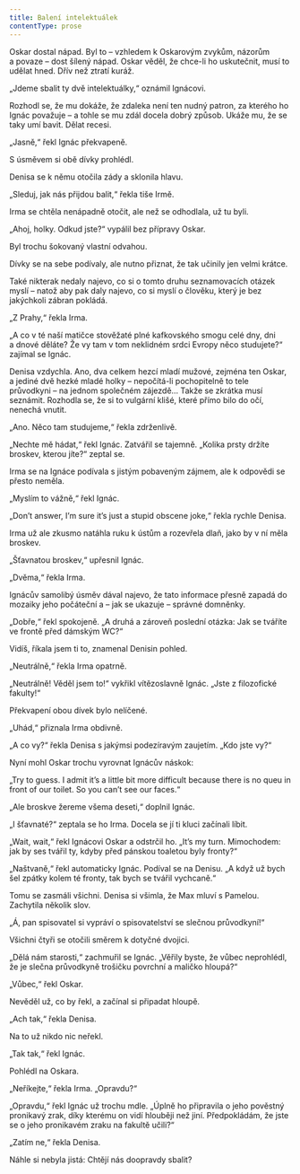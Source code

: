 ```yaml
---
title: Balení intelektuálek
contentType: prose
---
```


<section>

Oskar dostal nápad. Byl to – vzhledem k Oskarovým zvykům, názorům a povaze – dost šílený nápad. Oskar věděl, že chce-li ho uskutečnit, musí to udělat hned. Dřív než ztratí kuráž.

„Jdeme sbalit ty dvě intelektuálky,“ oznámil Ignácovi.

Rozhodl se, že mu dokáže, že zdaleka není ten nudný patron, za kterého ho Ignác považuje – a tohle se mu zdál docela dobrý způsob. Ukáže mu, že se taky umí bavit. Dělat recesi.

„Jasně,“ řekl Ignác překvapeně.

S úsměvem si obě dívky prohlédl.

Denisa se k němu otočila zády a sklonila hlavu.

„Sleduj, jak nás přijdou balit,“ řekla tiše Irmě.

Irma se chtěla nenápadně otočit, ale než se odhodlala, už tu byli.

„Ahoj, holky. Odkud jste?“ vypálil bez přípravy Oskar.

Byl trochu šokovaný vlastní odvahou.

Dívky se na sebe podívaly, ale nutno přiznat, že tak učinily jen velmi krátce.

Také nikterak nedaly najevo, co si o tomto druhu seznamovacích otázek myslí – natož aby pak daly najevo, co si myslí o člověku, který je bez jakýchkoli zábran pokládá.

„Z Prahy,“ řekla Irma.

„A co v té naší matičce stověžaté plné kafkovského smogu celé dny, dni a dnové děláte? Že vy tam v tom neklidném srdci Evropy něco studujete?“ zajímal se Ignác.

Denisa vzdychla. Ano, dva celkem hezcí mladí mužové, zejména ten Oskar, a jediné dvě hezké mladé holky – nepočítá-li pochopitelně to tele průvodkyni – na jednom společném zájezdě… Takže se zkrátka musí seznámit. Rozhodla se, že si to vulgární klišé, které přímo bilo do očí, nenechá vnutit.

„Ano. Něco tam studujeme,“ řekla zdrženlivě.

„Nechte mě hádat,“ řekl Ignác. Zatvářil se tajemně. „Kolika prsty držíte broskev, kterou jíte?“ zeptal se.

Irma se na Ignáce podívala s jistým pobaveným zájmem, ale k odpovědi se přesto neměla.

„Myslím to vážně,“ řekl Ignác.

„Don’t answer, I’m sure it’s just a stupid obscene joke,“ řekla rychle Denisa.

Irma už ale zkusmo natáhla ruku k ústům a rozevřela dlaň, jako by v ní měla broskev.

„Šťavnatou broskev,“ upřesnil Ignác.

„Dvěma,“ řekla Irma.

Ignácův samolibý úsměv dával najevo, že tato informace přesně zapadá do mozaiky jeho počáteční a – jak se ukazuje – správné domněnky.

„Dobře,“ řekl spokojeně. „A druhá a zároveň poslední otázka: Jak se tváříte ve frontě před dámským WC?“

Vidíš, říkala jsem ti to, znamenal Denisin pohled.

„Neutrálně,“ řekla Irma opatrně.

„Neutrálně! Věděl jsem to!“ vykřikl vítězoslavně Ignác. „Jste z filozofické fakulty!“

Překvapení obou dívek bylo nelíčené.

„Uhád,“ přiznala Irma obdivně.

„A co vy?“ řekla Denisa s jakýmsi podezíravým zaujetím. „Kdo jste vy?“

Nyní mohl Oskar trochu vyrovnat Ignácův náskok:

„Try to guess. I admit it’s a little bit more difficult because there is no queu in front of our toilet. So you can’t see our faces.“

„Ale broskve žereme všema deseti,“ doplnil Ignác.

„I šťavnaté?“ zeptala se ho Irma. Docela se jí ti kluci začínali líbit.

„Wait, wait,“ řekl Ignácovi Oskar a odstrčil ho. „It’s my turn. Mimochodem: jak by ses tvářil ty, kdyby před pánskou toaletou byly fronty?“

„Naštvaně,“ řekl automaticky Ignác. Podíval se na Denisu. „A když už bych šel zpátky kolem té fronty, tak bych se tvářil vychcaně.“

Tomu se zasmáli všichni. Denisa si všimla, že Max mluví s Pamelou. Zachytila několik slov.

„Á, pan spisovatel si vypráví o spisovatelství se slečnou průvodkyní!“

Všichni čtyři se otočili směrem k dotyčné dvojici.

„Dělá nám starosti,“ zachmuřil se Ignác. „Věřily byste, že vůbec neprohlédl, že je slečna průvodkyně trošičku povrchní a maličko hloupá?“

„Vůbec,“ řekl Oskar.

Nevěděl už, co by řekl, a začínal si připadat hloupě.

„Ach tak,“ řekla Denisa.

Na to už nikdo nic neřekl.

„Tak tak,“ řekl Ignác.

Pohlédl na Oskara.

„Neříkejte,“ řekla Irma. „Opravdu?“

„Opravdu,“ řekl Ignác už trochu mdle. „Úplně ho připravila o jeho pověstný pronikavý zrak, díky kterému on vidí hlouběji než jiní. Předpokládám, že jste se o jeho pronikavém zraku na fakultě učili?“

„Zatím ne,“ řekla Denisa.

Náhle si nebyla jistá: Chtějí nás doopravdy sbalit?

</section>
